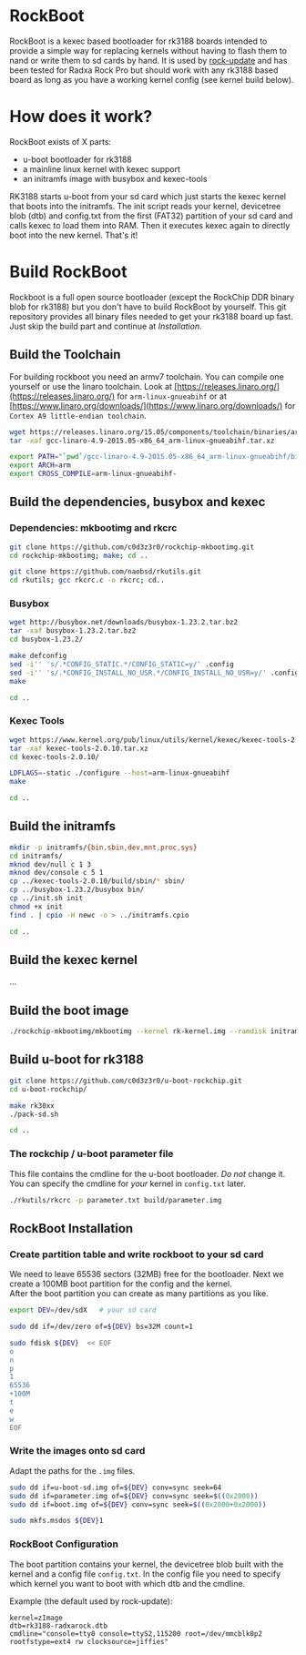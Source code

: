 # RockBoot

RockBoot is a kexec based bootloader for rk3188 boards intended to provide a simple way for replacing
kernels without having to flash them to nand or write them to sd cards by hand. It is used by
[rock-update](https://github.com/c0d3z3r0/rock-update) and has been tested for Radxa Rock Pro but should
work with any rk3188 based board as long as you have a working kernel config (see kernel build below).


# How does it work?

RockBoot exists of X parts:
- u-boot bootloader for rk3188 
- a mainline linux kernel with kexec support
- an initramfs image with busybox and kexec-tools

RK3188 starts u-boot from your sd card which just starts the kexec kernel that boots into the initramfs.
The init script reads your kernel, devicetree blob (dtb)  and config.txt from the first (FAT32) partition
of your sd card and calls kexec to load them into RAM. Then it executes kexec again to directly boot into
the new kernel. That's it!


# Build RockBoot

Rockboot is a full open source bootloader (except the RockChip DDR binary blob for rk3188)  but you don't have to
build RockBoot by yourself. This git repository provides all binary files needed to get your rk3188
board up fast. Just skip the build part and continue at *Installation*.

## Build the Toolchain

For building rockboot you need an armv7 toolchain. You can compile one yourself
or use the linaro toolchain. Look at [https://releases.linaro.org/](https://releases.linaro.org/)
for `arm-linux-gnueabihf` or at [https://www.linaro.org/downloads/](https://www.linaro.org/downloads/)
for `Cortex A9 little-endian toolchain`.

~~~bash
wget https://releases.linaro.org/15.05/components/toolchain/binaries/arm-linux-gnueabihf/gcc-linaro-4.9-2015.05-x86_64_arm-linux-gnueabihf.tar.xz
tar -xaf gcc-linaro-4.9-2015.05-x86_64_arm-linux-gnueabihf.tar.xz

export PATH="`pwd`/gcc-linaro-4.9-2015.05-x86_64_arm-linux-gnueabihf/bin/:${PATH}"
export ARCH=arm
export CROSS_COMPILE=arm-linux-gnueabihf-
~~~

## Build the dependencies, busybox and kexec

### Dependencies: mkbootimg and rkcrc

~~~bash
git clone https://github.com/c0d3z3r0/rockchip-mkbootimg.git
cd rockchip-mkbootimg; make; cd ..

git clone https://github.com/naobsd/rkutils.git
cd rkutils; gcc rkcrc.c -o rkcrc; cd..
~~~

### Busybox

~~~bash
wget http://busybox.net/downloads/busybox-1.23.2.tar.bz2
tar -xaf busybox-1.23.2.tar.bz2
cd busybox-1.23.2/

make defconfig
sed -i'' 's/.*CONFIG_STATIC.*/CONFIG_STATIC=y/' .config
sed -i'' 's/.*CONFIG_INSTALL_NO_USR.*/CONFIG_INSTALL_NO_USR=y/' .config
make

cd ..
~~~

### Kexec Tools

~~~bash
wget https://www.kernel.org/pub/linux/utils/kernel/kexec/kexec-tools-2.0.10.tar.xz
tar -xaf kexec-tools-2.0.10.tar.xz
cd kexec-tools-2.0.10/

LDFLAGS=-static ./configure --host=arm-linux-gnueabihf
make

cd ..
~~~

## Build the initramfs

~~~bash
mkdir -p initramfs/{bin,sbin,dev,mnt,proc,sys}
cd initramfs/
mknod dev/null c 1 3
mknod dev/console c 5 1
cp ../kexec-tools-2.0.10/build/sbin/* sbin/
cp ../busybox-1.23.2/busybox bin/
cp ../init.sh init
chmod +x init
find . | cpio -H newc -o > ../initramfs.cpio

cd ..
~~~

## Build the kexec kernel


...


## Build the boot image

~~~bash
./rockchip-mkbootimg/mkbootimg --kernel rk-kernel.img --ramdisk initramfs.cpio -o boot.img
~~~

## Build u-boot for rk3188

~~~bash
git clone https://github.com/c0d3z3r0/u-boot-rockchip.git
cd u-boot-rockchip/

make rk30xx
./pack-sd.sh

cd ..
~~~

### The rockchip / u-boot parameter file

This file contains the cmdline for the u-boot bootloader. *Do not* change it. You
can specify the cmdline for *your* kernel in `config.txt` later.

~~~bash
./rkutils/rkcrc -p parameter.txt build/parameter.img
~~~


## RockBoot Installation

### Create partition table and write rockboot to your sd card

We need to leave 65536 sectors (32MB) free for the bootloader. Next we create a
100MB boot partition for the config and the kernel.
<br>
After the boot partition you can create as many partitions as you like.

~~~bash
export DEV=/dev/sdX   # your sd card

sudo dd if=/dev/zero of=${DEV} bs=32M count=1

sudo fdisk ${DEV}  << EOF
o
n
p
1
65536
+100M
t
e
w
EOF
~~~

### Write the images onto sd card

Adapt the paths for the `.img` files.

~~~bash
sudo dd if=u-boot-sd.img of=${DEV} conv=sync seek=64 
sudo dd if=parameter.img of=${DEV} conv=sync seek=$((0x2000))
sudo dd if=boot.img of=${DEV} conv=sync seek=$((0x2000+0x2000))

sudo mkfs.msdos ${DEV}1
~~~

### RockBoot Configuration

The boot partition contains your kernel, the devicetree blob built with the kernel and a config file `config.txt`.
In the config file you need to specify which kernel you want to boot with which dtb and the cmdline.

Example (the default used by rock-update):

~~~
kernel=zImage
dtb=rk3188-radxarock.dtb
cmdline="console=tty0 console=ttyS2,115200 root=/dev/mmcblk0p2 rootfstype=ext4 rw clocksource=jiffies"
~~~
